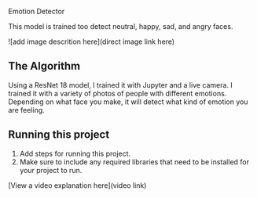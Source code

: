 Emotion Detector

This model is trained too detect neutral, happy, sad, and angry faces.

![add image descrition here](direct image link here)

## The Algorithm

Using a ResNet 18 model, I trained it with Jupyter and a live camera. I trained it with a variety of photos of people with different emotions. Depending on what face you make, it will detect what kind of emotion you are feeling. 

## Running this project

1. Add steps for running this project.
2. Make sure to include any required libraries that need to be installed for your project to run.

[View a video explanation here](video link)

